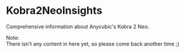 # Kobra2NeoInsights
Comprehensive information about Anycubic's Kobra 2 Neo.

Note:  
There isn't any content in here yet, so please come back another time ;)
